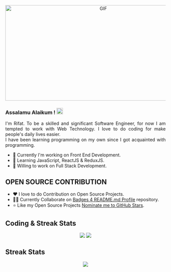 <p align="center">
    <img alt="GIF" src="https://github.com/mrhrifat/mrhrifat/blob/master/gifs/code.gif?raw=true" width="600" height="300" />
</p>

### Assalamu Alaikum ! <img src="https://user-images.githubusercontent.com/1303154/88677602-1635ba80-d120-11ea-84d8-d263ba5fc3c0.gif" width="20px" alt="Assalamu Alaikum">

<p align="justify">
    I'm Rifat. To be a skilled and significant Software Engineer, for now I am tempted to work with Web Technology. I love to do coding for make people's daily lives easier.<br>
I have been learning programming on my own since I got acquainted with programming.
</p>

- 💎 Currently I'm working on Front End Development.
- 🌱 Learning JavaScript, ReactJS & ReduxJS.
- 🎯 Willing to work on Full Stack Development.

## **OPEN SOURCE CONTRIBUTION**
- ❤️ I love to do Contribution on Open Source Projects.
- 👨‍💻 Currently Collaborate on [Badges 4 README.md Profile](https://github.com/alexandresanlim/Badges4-README.md-Profile) repository.
- ⭐️ Like my Open Source Projects [Nominate me to GitHub Stars](https://stars.github.com/nominate).


## **Coding & Streak Stats**

<p align = "center">
    <img src='https://github-readme-stats.vercel.app/api?username=mrhrifat&count_private=true&include_all_commits=true&show_icons=true&theme=gotham&hide_border=true&line_height=27'/>
    <img src="https://github-readme-stats.vercel.app/api/top-langs/?username=mrhrifat&show_icons=true&hide=php,html,typescript,css,markdown,python&theme=gotham&line_height=27&hide_border=true">
</p>

## **Streak Stats**
<p align = "center">
    <img src="https://github-readme-streak-stats.herokuapp.com/?user=mrhrifat&theme=gotham&hide_border=true">
</p>



















